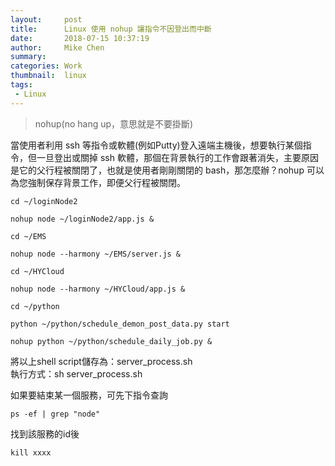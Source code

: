 ```yaml
---
layout:     post
title:      Linux 使用 nohup 讓指令不因登出而中斷
date:       2018-07-15 10:37:19
author:     Mike Chen
summary:    
categories: Work
thumbnail:  linux
tags:
 - Linux
---
```


> nohup(no hang up，意思就是不要掛斷)

當使用者利用 ssh 等指令或軟體(例如Putty)登入遠端主機後，想要執行某個指令，但一旦登出或關掉 ssh 軟體，那個在背景執行的工作會跟著消失，主要原因是它的父行程被關閉了，也就是使用者剛剛關閉的 bash，那怎麼辦？nohup 可以為您強制保存背景工作，即便父行程被關閉。

```shell
cd ~/loginNode2

nohup node ~/loginNode2/app.js &

cd ~/EMS

nohup node --harmony ~/EMS/server.js &

cd ~/HYCloud

nohup node --harmony ~/HYCloud/app.js &

cd ~/python

python ~/python/schedule_demon_post_data.py start

nohup python ~/python/schedule_daily_job.py &
```

將以上shell script儲存為：server_process.sh<br>
執行方式：sh server_process.sh<br>


如果要結束某一個服務，可先下指令查詢
```
ps -ef | grep "node"
```

找到該服務的id後
```
kill xxxx
```